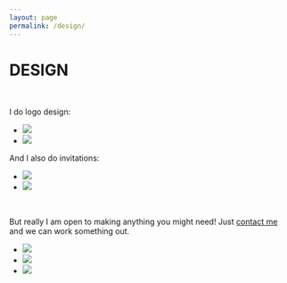 ```yaml
---
layout: page
permalink: /design/
---
```


<h1 class="page-heading">DESIGN</h1>
<br>

<p>I do logo design:</p>

<ul class="pic">
	<li class="thirty"><img src="/img/mcblogo.png" /></li>
	<li class="thirty"><img src="/img/mamak.png" /></li>
</ul>

<p>And I also do invitations:</p>

<ul class="pic">
	<li class="exp"><img src="/img/win.png" /></li>
	<li class="exp"><img src="/img/jin.png" /></li>
</ul>

<br/>
<p>But really I am open to making anything you might need! Just <a href="mailto:{{ site.email }}">contact me</a> and we can work something out.</p>

<ul class="pic">
	<li class="thirty"><img src="/img/slug.png" /></li>
	<li class="thirty"><img src="/img/epiph.png" /></li>
	<li class="thirty"><img src="/img/lotf.png" /></li>
</ul>